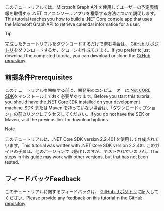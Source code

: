 <!-- markdownlint-disable MD002 MD041 -->

<span data-ttu-id="11c5a-101">このチュートリアルでは、Microsoft Graph API を使用してユーザーの予定表情報を取得する .NET コアコンソールアプリを構築する方法について説明します。</span><span class="sxs-lookup"><span data-stu-id="11c5a-101">This tutorial teaches you how to build a .NET Core console app that uses the Microsoft Graph API to retrieve calendar information for a user.</span></span>

> [!TIP]
> <span data-ttu-id="11c5a-102">完成したチュートリアルをダウンロードするだけで済む場合は、 [GitHub リポジトリ](https://github.com/microsoftgraph/msgraph-training-dotnet-core)をダウンロードするか、クローンを作成できます。</span><span class="sxs-lookup"><span data-stu-id="11c5a-102">If you prefer to just download the completed tutorial, you can download or clone the [GitHub repository](https://github.com/microsoftgraph/msgraph-training-dotnet-core).</span></span>

## <a name="prerequisites"></a><span data-ttu-id="11c5a-103">前提条件</span><span class="sxs-lookup"><span data-stu-id="11c5a-103">Prerequisites</span></span>

<span data-ttu-id="11c5a-104">このチュートリアルを開始する前に、開発用のコンピューターに[.Net CORE SDK](https://dotnet.microsoft.com/download)をインストールしておく必要があります。</span><span class="sxs-lookup"><span data-stu-id="11c5a-104">Before you start this tutorial, you should have the [.NET Core SDK](https://dotnet.microsoft.com/download) installed on your development machine.</span></span> <span data-ttu-id="11c5a-105">SDK または Maven を持っていない場合は、「ダウンロードオプション」の前のリンクにアクセスしてください。</span><span class="sxs-lookup"><span data-stu-id="11c5a-105">If you do not have the SDK or Maven, visit the previous link for download options.</span></span>

> [!NOTE]
> <span data-ttu-id="11c5a-106">このチュートリアルは、.NET Core SDK version 2.2.401 を使用して作成されています。</span><span class="sxs-lookup"><span data-stu-id="11c5a-106">This tutorial was written with .NET Core SDK version 2.2.401.</span></span> <span data-ttu-id="11c5a-107">このガイドの手順は、他のバージョンでは動作しますが、テストされていません。</span><span class="sxs-lookup"><span data-stu-id="11c5a-107">The steps in this guide may work with other versions, but that has not been tested.</span></span>

## <a name="feedback"></a><span data-ttu-id="11c5a-108">フィードバック</span><span class="sxs-lookup"><span data-stu-id="11c5a-108">Feedback</span></span>

<span data-ttu-id="11c5a-109">このチュートリアルに関するフィードバックは、 [GitHub リポジトリ](https://github.com/microsoftgraph/msgraph-training-dotnet-core)に記入してください。</span><span class="sxs-lookup"><span data-stu-id="11c5a-109">Please provide any feedback on this tutorial in the [GitHub repository](https://github.com/microsoftgraph/msgraph-training-dotnet-core).</span></span>

